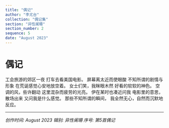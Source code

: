 ```yaml
---
title: "偶记"
author: "李尤台"
collection: "偶记集"
section: "异性阑珊"
section_number: 2
sequence: 5
date: "August 2023"
---
```


# 偶记

工会旅游的郊区一夜
打车去看美国电影。
屏幕离太近而使眼酸
不知所谓的剧情与形象
在荒诞感觉心安地放空着。
女士们笑，我眯眼木然
好看的软软的神色。
空调的风，些许翻动
这里混杂而疲劳的光亮。
伊在某时也凑近问我
电影里的意思，散场出来
又问我是什么感觉。
那些不知所谓的瞬间，
我全然无心，自然而沉默地反应。

---
*创作时间: August 2023*
*辑别: 异性阑珊*
*序号: 第5首偶记*
